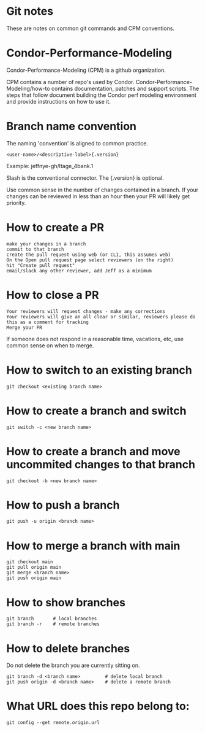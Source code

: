 # Git notes 

These are notes on common git commands and CPM conventions.

# Condor-Performance-Modeling

Condor-Performance-Modeling (CPM) is a github organization. 

CPM contains a number of repo's used by Condor. 
Condor-Performance-Modeling/how-to contains documentation, patches and 
support scripts. The steps that follow document building the Condor 
perf modeling environment and provide instructions on how to use it.

# Branch name convention

The naming 'convention' is aligned to common practice. 

```
<user-name>/<descriptive-label>{.version}
```

Example: jeffnye-gh/ltage_4bank.1

Slash is the conventional connector.  The {.version} is optional.

Use common sense in the number of changes contained in a branch. 
If your changes can be reviewed in less than an hour then your
PR will likely get priority.

# How to create a PR
```
make your changes in a branch
commit to that branch
create the pull request using web (or CLI, this assumes web)
On the Open pull request page select reviewers (on the right)
hit "Create pull request"
email/slack any other reviewer, add Jeff as a minimum
```

# How to close a PR
```
Your reviewers will request changes - make any corrections
Your reviewers will give an all clear or similar, reviewers please do this as a comment for tracking
Merge your PR
```
If someone does not respond in a reasonable time, vacations, etc, use common sense on when to merge.


# How to switch to an existing branch
```
git checkout <existing branch name>
```
# How to create a branch and switch 
```
git switch -c <new branch name>
```
# How to create a branch and move uncommited changes to that branch
```
git checkout -b <new branch name>
```
# How to push a branch
```
git push -u origin <branch name>
```
# How to merge a branch with main
```
git checkout main
git pull origin main
git merge <branch name>
git push origin main
```
# How to show branches
```
git branch       # local branches
git branch -r    # remote branches
```
# How to delete branches
Do not delete the branch you are currently sitting on.
```
git branch -d <branch name>         # delete local branch
git push origin -d <branch name>    # delete a remote branch
```
# What URL does this repo belong to:
```
git config --get remote.origin.url
```
